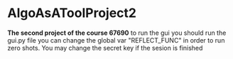# AlgoAsAToolProject2
**The second project of the course 67690**
to run the gui you should run the gui.py file you can change the global var "REFLECT_FUNC" in order to run zero shots.
You may change the secret key if the sesion is finished
